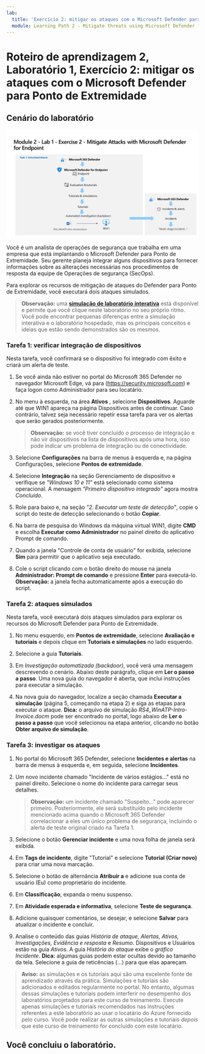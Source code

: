 ```yaml
---
lab:
  title: 'Exercício 2: mitigar os ataques com o Microsoft Defender para Ponto de Extremidade'
  module: Learning Path 2 - Mitigate threats using Microsoft Defender for Endpoint
---
```


# Roteiro de aprendizagem 2, Laboratório 1, Exercício 2: mitigar os ataques com o Microsoft Defender para Ponto de Extremidade

## Cenário do laboratório

![Visão geral do laboratório.](../Media/SC-200-Lab_Diagrams_Mod2_L1_Ex2_10_19.png)

Você é um analista de operações de segurança que trabalha em uma empresa que está implantando o Microsoft Defender para Ponto de Extremidade. Seu gerente planeja integrar alguns dispositivos para fornecer informações sobre as alterações necessárias nos procedimentos de resposta da equipe de Operações de segurança (SecOps).

Para explorar os recursos de mitigação de ataques do Defender para Ponto de Extremidade, você executará dois ataques simulados.


>**Observação:** uma **[simulação de laboratório interativa](https://mslabs.cloudguides.com/guides/SC-200%20Lab%20Simulation%20-%20Mitigate%20attacks%20with%20Microsoft%20Defender%20for%20Endpoint)** está disponível e permite que você clique neste laboratório no seu próprio ritmo. Você pode encontrar pequenas diferenças entre a simulação interativa e o laboratório hospedado, mas os principais conceitos e ideias que estão sendo demonstrados são os mesmos. 


### Tarefa 1: verificar integração de dispositivos

Nesta tarefa, você confirmará se o dispositivo foi integrado com êxito e criará um alerta de teste.

1. Se você ainda não estiver no portal do Microsoft 365 Defender no navegador Microsoft Edge, vá para (https://security.microsoft.com) e faça logon como Administrador para seu locatário.

1. No menu à esquerda, na área **Ativos** , selecione **Dispositivos**. Aguarde até que WIN1 apareça na página Dispositivos antes de continuar. Caso contrário, talvez seja necessário repetir essa tarefa para ver os alertas que serão gerados posteriormente.

    >**Observação:** se você tiver concluído o processo de integração e não vir dispositivos na lista de dispositivos após uma hora, isso pode indicar um problema de integração ou de conectividade.

1. Selecione **Configurações** na barra de menus à esquerda e, na página Configurações, selecione **Pontos de extremidade**.

1. Selecione **Integração** na seção Gerenciamento de dispositivo e verifique se *"Windows 10 e 11"* está selecionado como sistema operacional. A mensagem *"Primeiro dispositivo integrado"* agora mostra *Concluído*.

1. Role para baixo e, na seção *"2. Executar um teste de detecção"*, copie o script do teste de detecção selecionando o botão **Copiar**.  

1. Na barra de pesquisa do Windows da máquina virtual WIN1, digite **CMD** e escolha **Executar como Administrador** no painel direito do aplicativo Prompt de comando. 

1. Quando a janela "Controle de conta de usuário" for exibida, selecione **Sim** para permitir que o aplicativo seja executado. 

1. Cole o script clicando com o botão direito do mouse na janela **Administrador: Prompt de comando** e pressione **Enter** para executá-lo. **Observação:** a janela fecha automaticamente após a execução do script.


### Tarefa 2: ataques simulados

Nesta tarefa, você executará dois ataques simulados para explorar os recursos do Microsoft Defender para Ponto de Extremidade.

1. No menu esquerdo, em **Pontos de extremidade**, selecione **Avaliação e tutoriais** e depois clique em **Tutoriais e simulações** no lado esquerdo.

1. Selecione a guia **Tutoriais**.

1. Em *Investigação automatizada (backdoor)*, você verá uma mensagem descrevendo o cenário. Abaixo deste parágrafo, clique em **Ler o passo a passo**. Uma nova guia do navegador é aberta, que inclui instruções para executar a simulação.

1. Na nova guia do navegador, localize a seção chamada **Executar a simulação** (página 5, começando na etapa 2) e siga as etapas para executar o ataque. **Dica:** o arquivo de simulação *RS4_WinATP-Intro-Invoice.docm* pode ser encontrado no portal, logo abaixo de **Ler o passo a passo** que você selecionou na etapa anterior, clicando no botão **Obter arquivo de simulação**. 

<!--- 1. Repeat the last 3 steps to run another tutorial, *Automated investigation (fileless attack)*. This is no longer working due to win1 AV --->


### Tarefa 3: investigar os ataques

1. No portal do Microsoft 365 Defender, selecione **Incidentes e alertas** na barra de menus à esquerda e, em seguida, selecione **Incidentes**.

1. Um novo incidente chamado "Incidente de vários estágios..." está no painel direito. Selecione o nome do incidente para carregar seus detalhes.

    >**Observação:** um incidente chamado "Suspeito..." pode aparecer primeiro. Posteriormente, ele será substituído pelo incidente mencionado acima quando o Microsoft 365 Defender correlacionar a eles um único problema de segurança, incluindo o alerta de teste original criado na Tarefa 1.

1. Selecione o botão **Gerenciar incidente** e uma nova folha de janela será exibida. 

1. Em **Tags de incidente**, digite "Tutorial" e selecione **Tutorial (Criar novo)** para criar uma nova marcação. 

1. Selecione o botão de alternância **Atribuir a** e adicione sua conta de usuário (Eu) como proprietário do incidente. 

1. Em **Classificação**, expanda o menu suspenso. 

1. Em **Atividade esperada e informativa**, selecione **Teste de segurança**. 

1. Adicione quaisquer comentários, se desejar, e selecione **Salvar** para atualizar o incidente e concluir.

1. Analise o conteúdo das guias *História de ataque, Alertas, Ativos, Investigações, Evidência e resposta* e *Resumo*. Dispositivos e Usuários estão na guia *Ativos*. A guia *História do ataque* exibe o *gráfico Incidente*. **Dica:** algumas guias podem estar ocultas devido ao tamanho da tela. Selecione a guia de reticências (...) para que elas apareçam.

>**Aviso:** as simulações e os tutoriais aqui são uma excelente fonte de aprendizado através da prática.  Simulações e tutoriais são adicionados e editados regularmente no portal.  No entanto, algumas dessas simulações e tutoriais podem interferir no desempenho dos laboratórios projetados para este curso de treinamento.  Execute apenas simulações e tutoriais recomendados nas instruções referentes a este laboratório ao usar o locatário do Azure fornecido pelo curso.  Você pode realizar as outras simulações e tutoriais *depois* que este curso de treinamento for concluído com este locatário.

## Você concluiu o laboratório.
